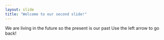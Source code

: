 ```yaml
---
layout: slide
title: "Welcome to our second slide!"
---
```

We are living in the future so the present is our past
Use the left arrow to go back!
